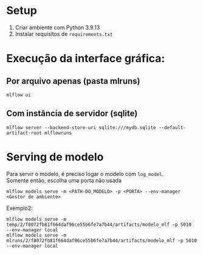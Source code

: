 # Setup

1. Criar ambiente com Python 3.9.13
2. Instalar requisitos de `requirements.txt`


# Execução da interface gráfica:

## Por arquivo apenas (pasta mlruns)
```commandline
mlflow ui
```

## Com instância de servidor (sqlite)

```commandline
mlflow server --backend-store-uri sqlite:///mydb.sqlite --default-artifact-root mlflowruns
```

# Serving de modelo
Para servir o modelo, é preciso logar o modelo com `log_model`.  
Somente então, 
escolha uma porta não usada
``` 
mlflow models serve -m <PATH-DO_MODELO> -p <PORTA> --env-manager <Gestor de ambiente>
```
Exemplo2:
```commandline
mlflow models serve -m temp/2/f8072fb81f664daf96ce55b6fe7a7b44/artifacts/modelo_mlf -p 5010  --env-manager local
mlflow models serve -m mlruns/2/f8072fb81f664daf96ce55b6fe7a7b44/artifacts/modelo_mlf -p 5010  --env-manager local
```
